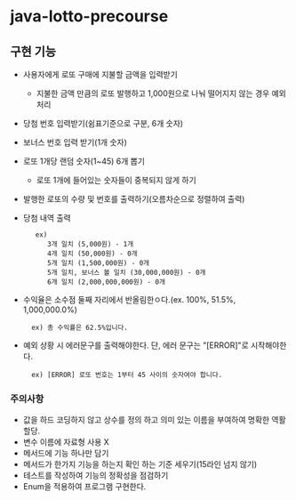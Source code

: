 # java-lotto-precourse

## 구현 기능

- 사용자에게 로또 구매에 지불할 금액을 입력받기
    - 지불한 금액 만큼의 로또 발행하고 1,000원으로 나눠 떨어지지 않는 경우 예외처리
- 당첨 번호 입력받기(쉼표기준으로 구분, 6개 숫자)
- 보너스 번호 입력 받기(1개 숫자)
- 로또 1개당 랜덤 숫자(1~45) 6개 뽑기
  - 로또 1개에 들어있는 숫자들이 중복되지 않게 하기
- 발행한 로또의 수량 및 번호를 출력하기(오름차순으로 정렬하여 출력)
- 당첨 내역 출력 

         ex)
            3개 일치 (5,000원) - 1개
            4개 일치 (50,000원) - 0개
            5개 일치 (1,500,000원) - 0개
            5개 일치, 보너스 볼 일치 (30,000,000원) - 0개
            6개 일치 (2,000,000,000원) - 0개
- 수익율은 소수점 둘째 자리에서 반올림한ㅇ다.(ex. 100%, 51.5%, 1,000,000.0%)

        ex) 총 수익률은 62.5%입니다.

- 예외 상황 시 에러문구를 출력해야한다. 단, 에러 문구는 "[ERROR]"로 시작해야한다.
  
        ex) [ERROR] 로또 번호는 1부터 45 사이의 숫자여야 합니다.

### 주의사항
+ 값을 하드 코딩하지 않고 상수를 정의 하고 의미 있는 이름을 부여하여 명확한 역활 할당.
+ 변수 이름에 자료형 사용 X
+ 메서드에 기능 하나만 담기
+ 메서드가 한가지 기능을 하는지 확인 하는 기준 세우기(15라인 넘지 않기)
+ 테스트를 작성하여 기능의 정확성을 점검하기
+ Enum을 적용하여 프로그램 구현한다.
